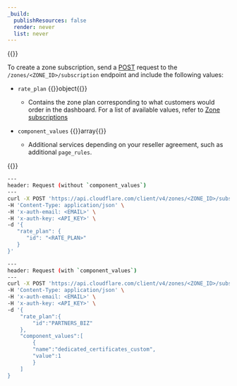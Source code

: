 ```yaml
---
_build:
  publishResources: false
  render: never
  list: never
---
```


{{<definitions>}}

To create a zone subscription, send a [POST](https://api.cloudflare.com/#zone-subscription-create-zone-subscription) request to the `/zones/<ZONE_ID>/subscription` endpoint and include the following values:

- `rate_plan` {{<type>}}object{{</type>}}
    
    - Contains the zone plan corresponding to what customers would order in the dashboard. For a list of available values, refer to [Zone subscriptions](/tenant/reference/subscriptions/zone-plans/)

- `component_values` {{<type>}}array{{</type>}}

    - Additional services depending on your reseller agreement, such as additional `page_rules`.

{{</definitions>}}

```sh
---
header: Request (without `component_values`)
---
curl -X POST 'https://api.cloudflare.com/client/v4/zones/<ZONE_ID>/subscription' \
-H 'Content-Type: application/json' \
-H 'x-auth-email: <EMAIL>' \
-H 'x-auth-key: <API_KEY>' \
-d '{
   "rate_plan": {
      "id": "<RATE_PLAN>"
   }
}'
```

```sh
---
header: Request (with `component_values`)
---
curl -X POST 'https://api.cloudflare.com/client/v4/zones/<ZONE_ID>/subscription' \
-H 'Content-Type: application/json' \
-H 'x-auth-email: <EMAIL>' \
-H 'x-auth-key: <API_KEY>' \
-d '{
    "rate_plan":{
        "id":"PARTNERS_BIZ"
    },
    "component_values":[
        {
        "name":"dedicated_certificates_custom",
        "value":1
        }
    ]
}
```
